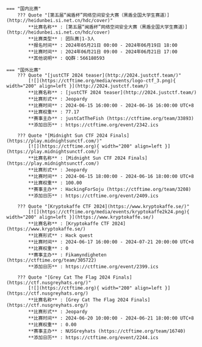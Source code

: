     === "国内比赛"
        ??? Quote "[第五届“闽盾杯”网络空间安全大赛（黑盾全国大学生赛道）](http://heidunbei.si.net.cn/hdc/cover)"  
            **比赛名称** : [第五届“闽盾杯”网络空间安全大赛（黑盾全国大学生赛道）](http://heidunbei.si.net.cn/hdc/cover)  
            **比赛类型** : 团队赛|1-3人  
            **报名时间** : 2024年05月21日 00:00 - 2024年06月19日 18:00  
            **比赛时间** : 2024年06月21日 09:00 - 2024年06月21日 17:00  
            **其他说明** : QQ群：566180593  
                
    === "国外比赛"
        ??? Quote "[justCTF 2024 teaser](http://2024.justctf.team/)"  
            [![](https://ctftime.org/media/events/logo-ctf_3.png){ width="200" align=left }](http://2024.justctf.team/)  
            **比赛名称** : [justCTF 2024 teaser](http://2024.justctf.team/)  
            **比赛形式** : Jeopardy  
            **比赛时间** : 2024-06-15 16:00:00 - 2024-06-16 16:00:00 UTC+8  
            **比赛权重** : 77.17  
            **赛事主办** : justCatTheFish (https://ctftime.org/team/33893)  
            **添加日历** : https://ctftime.org/event/2342.ics  
            
        ??? Quote "[Midnight Sun CTF 2024 Finals](https://play.midnightsunctf.com/)"  
            [![](https://ctftime.org){ width="200" align=left }](https://play.midnightsunctf.com/)  
            **比赛名称** : [Midnight Sun CTF 2024 Finals](https://play.midnightsunctf.com/)  
            **比赛形式** : Jeopardy  
            **比赛时间** : 2024-06-15 18:00:00 - 2024-06-16 18:00:00 UTC+8  
            **比赛权重** : 100.00  
            **赛事主办** : HackingForSoju (https://ctftime.org/team/3208)  
            **添加日历** : https://ctftime.org/event/2409.ics  
            
        ??? Quote "[Kryptokaffe CTF 2024](https://www.kryptokaffe.se/)"  
            [![](https://ctftime.org/media/events/kryptokaffe2k24.png){ width="200" align=left }](https://www.kryptokaffe.se/)  
            **比赛名称** : [Kryptokaffe CTF 2024](https://www.kryptokaffe.se/)  
            **比赛形式** : Hack quest  
            **比赛时间** : 2024-06-17 16:00:00 - 2024-07-21 20:00:00 UTC+8  
            **比赛权重** : 0  
            **赛事主办** : Fikamyndigheten (https://ctftime.org/team/305722)  
            **添加日历** : https://ctftime.org/event/2399.ics  
            
        ??? Quote "[Grey Cat The Flag 2024 Finals](https://ctf.nusgreyhats.org/)"  
            [![](https://ctftime.org){ width="200" align=left }](https://ctf.nusgreyhats.org/)  
            **比赛名称** : [Grey Cat The Flag 2024 Finals](https://ctf.nusgreyhats.org/)  
            **比赛形式** : Jeopardy  
            **比赛时间** : 2024-06-20 10:00:00 - 2024-06-21 18:00:00 UTC+8  
            **比赛权重** : 0.00  
            **赛事主办** : NUSGreyhats (https://ctftime.org/team/16740)  
            **添加日历** : https://ctftime.org/event/2244.ics  
            